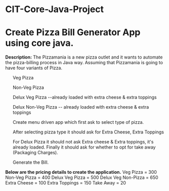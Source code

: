 # CIT-Core-Java-Project
<h1>Create Pizza Bill Generator App using core java.</h1>
<p> <b>Description:</b> The Pizzamania is a new pizza outlet and it wants to automate the pizza-billing process in Java way. Assuming that Pizzamania is going to have four variants of Pizza.
  <ol>Veg Pizza</ol>
  <ol> Non-Veg Pizza</ol>
  </hr>
  <ol>Delux Veg Pizza --already loaded with extra cheese & extra toppings</ol>
  <ol>Delux Non-Veg Pizza -- already loaded with extra cheese & extra toppings</ol>
  <ul>Create menu driven app which first ask to select type of pizza.</ul>
  <ul>After selecting pizza type it should ask for Extra Cheese, Extra Toppings</ul>
  <ul>For Delux Pizza it should not ask Extra cheese & Extra toppings, it's already loaded. Finally it should ask for whether to opt for take away (Packaging Charges).</ul>
  <ul>Generate the Bill.</ul>
</hr>
<b>Below are the pricing details to create the application.</b>
  Veg Pizza = 300
  Non-Veg Pizza = 400
  Delux Veg Pizza = 500
  Delux Veg Non-Pizza = 650
  Extra Cheese = 100
  Extra Toppings = 150
  Take Away = 20
</p>
